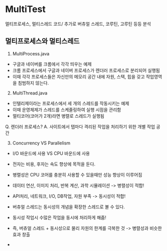 # MultiTest
멀티프로세스, 멀티스레드 코드/ 추가로 버츄얼 스레드, 코루틴, 고루틴 등등 분석

## 멀티프로세스와 멀티스레드
1. MultiProcess.java
- 구글과 네이버를 크롬에서 각각 띄우는 예제
- 크롬 프로세스에서 구글과 네이버 프로세스가 렌더러 프로세스로 분리되어 실행됨
- 이때 각각 프로세스들은 자신만의 메모리 공간 내에 자원, 스택, 힙을 갖고 작업영역을 침범하지 않는다.


2. MultiThread.java
- 인텔리제이라는 프로세스에서 세 개의 스레드를 작동시키는 예제
- 이때 운영체제가 스레드를 스케줄링하여 실행 시점을 관리함
- 멀티코어(코어가 2개)라면 병렬로 스레드가 실행됨

Q. 렌더러 프로세스?
A. 사이트에서 탭마다 격리된 작업을 처리하기 위한 개별 작업 공간

3. Concurrency VS Parallelism
- I/O 바운드에 사용 VS CPU 바운드에 사용
- 전자는 비용, 후자는 속도 향상에 목적을 둔다.
- 병렬성은 CPU 코어를 충분히 사용할 수 있을때만 성능 향상이 이루어짐
- 데이터 연산, 이미지 처리, 반복 계산, 과학 시뮬레이션 -> 병렬성이 적합!
- API처리, 네트워크, I/O, DB작업, 자원 부족 -> 동시성이 적합!

- 버츄얼 스레드는 동시성의 개념을 확장한 스레드로 볼 수 있다.
- 동시성 작업시 수많은 작업을 동시에 처리하게 해줌!
- 즉, 버츄얼 스레드 + 동시성으로 물리 자원의 한계를 극복한 것 -> 병렬성과 비슷한 효과 창출
- 
